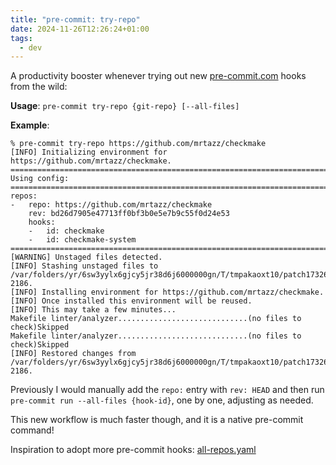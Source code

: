 ```yaml
---
title: "pre-commit: try-repo"
date: 2024-11-26T12:26:24+01:00
tags:
  - dev
---
```


A productivity booster whenever trying out new
[pre-commit.com](https://pre-commit.com/) hooks from the wild:

<!--more-->

**Usage**: `pre-commit try-repo {git-repo} [--all-files]`

**Example**:

```console
% pre-commit try-repo https://github.com/mrtazz/checkmake
[INFO] Initializing environment for https://github.com/mrtazz/checkmake.
===============================================================================
Using config:
===============================================================================
repos:
-   repo: https://github.com/mrtazz/checkmake
    rev: bd26d7905e47713ff0bf3b0e5e7b9c55f0d24e53
    hooks:
    -   id: checkmake
    -   id: checkmake-system
===============================================================================
[WARNING] Unstaged files detected.
[INFO] Stashing unstaged files to /var/folders/yr/6sw3yylx6gjcy5jr38d6j6000000gn/T/tmpakaoxt10/patch1732620344-2186.
[INFO] Installing environment for https://github.com/mrtazz/checkmake.
[INFO] Once installed this environment will be reused.
[INFO] This may take a few minutes...
Makefile linter/analyzer.............................(no files to check)Skipped
Makefile linter/analyzer.............................(no files to check)Skipped
[INFO] Restored changes from /var/folders/yr/6sw3yylx6gjcy5jr38d6j6000000gn/T/tmpakaoxt10/patch1732620344-2186.
```

Previously I would manually add the `repo:` entry with `rev: HEAD` and then run
`pre-commit run --all-files {hook-id}`, one by one, adjusting as needed.

This new workflow is much faster though, and it is a native pre-commit command!

Inspiration to adopt more pre-commit hooks: [all-repos.yaml](https://github.com/pre-commit/pre-commit.com/blob/master/all-repos.yaml)
